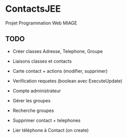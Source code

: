 # ContactsJEE
Projet Programmation Web MIAGE

## TODO 
* Créer classes Adresse, Telephone, Groupe
* Liaisons classes et contacts
* Carte contact + actions (modifier, supprimer)
* Verification requetes (boolean avec ExecuteUpdate)
* Compte administrateur
* Gérer les groupes

* Recherche groupes

* Supprimer contact + telephones
* Lier téléphone à Contact (on create)


